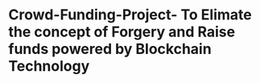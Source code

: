 # Crowd-Funding-Project- To Elimate the concept of Forgery and Raise funds powered by Blockchain Technology 
